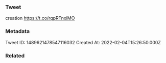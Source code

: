 ### Tweet
creation https://t.co/rqpRTnxiMO

### Metadata
Tweet ID: 1489621478547116032
Created At: 2022-02-04T15:26:50.000Z

### Related

